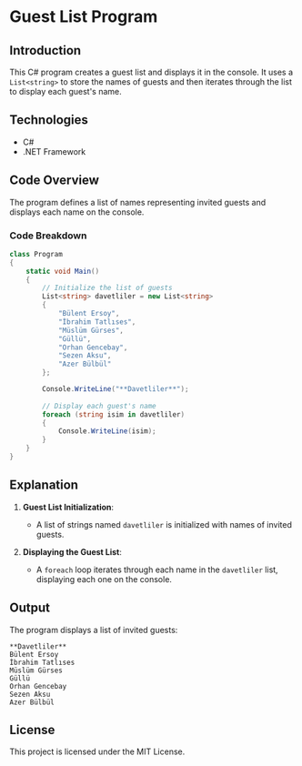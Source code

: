 
# Guest List Program

## Introduction
This C# program creates a guest list and displays it in the console. It uses a `List<string>` to store the names of guests and then iterates through the list to display each guest's name.

## Technologies
- C#
- .NET Framework

## Code Overview
The program defines a list of names representing invited guests and displays each name on the console.

### Code Breakdown

```csharp
class Program
{
    static void Main()
    {
        // Initialize the list of guests
        List<string> davetliler = new List<string>
        {
            "Bülent Ersoy",
            "İbrahim Tatlıses",
            "Müslüm Gürses",
            "Güllü",
            "Orhan Gencebay",
            "Sezen Aksu",
            "Azer Bülbül"
        };

        Console.WriteLine("**Davetliler**");
        
        // Display each guest's name
        foreach (string isim in davetliler)
        {
            Console.WriteLine(isim);
        }
    }
}
```

## Explanation
1. **Guest List Initialization**:  
   - A list of strings named `davetliler` is initialized with names of invited guests.
   
2. **Displaying the Guest List**:  
   - A `foreach` loop iterates through each name in the `davetliler` list, displaying each one on the console.

## Output
The program displays a list of invited guests:
```
**Davetliler**
Bülent Ersoy
İbrahim Tatlıses
Müslüm Gürses
Güllü
Orhan Gencebay
Sezen Aksu
Azer Bülbül
```

## License
This project is licensed under the MIT License.
